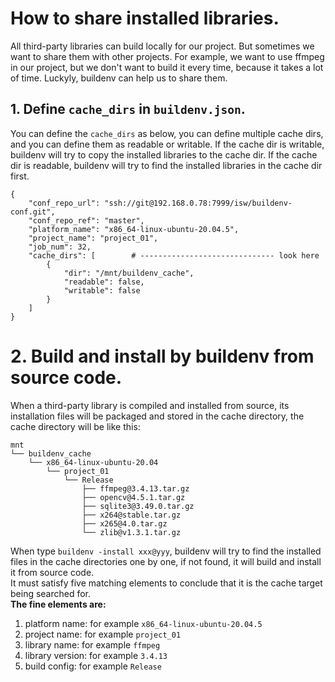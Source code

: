 # How to share installed libraries.

All third-party libraries can build locally for our project. But sometimes we want to share them with other projects. For example, we want to use ffmpeg in our project, but we don't want to build it every time, because it takes a lot of time. Luckyly, buildenv can help us to share them.

## 1. Define `cache_dirs` in `buildenv.json`.

You can define the `cache_dirs` as below, you can define multiple cache dirs, and you can define them as readable or writable. If the cache dir is writable, buildenv will try to copy the installed libraries to the cache dir. If the cache dir is readable, buildenv will try to find the installed libraries in the cache dir first.

```
{
    "conf_repo_url": "ssh://git@192.168.0.78:7999/isw/buildenv-conf.git",
    "conf_repo_ref": "master",
    "platform_name": "x86_64-linux-ubuntu-20.04.5",
    "project_name": "project_01",
    "job_num": 32,
    "cache_dirs": [        # ------------------------------ look here
        {
            "dir": "/mnt/buildenv_cache",
            "readable": false,
            "writable": false
        }
    ]
}
```

# 2. Build and install by buildenv from source code.

When a third-party library is compiled and installed from source, its installation files will be packaged and stored in the cache directory, the cache directory will be like this:

```
mnt
└── buildenv_cache
    └── x86_64-linux-ubuntu-20.04
        └── project_01
            └── Release
                ├── ffmpeg@3.4.13.tar.gz
                ├── opencv@4.5.1.tar.gz
                ├── sqlite3@3.49.0.tar.gz
                ├── x264@stable.tar.gz
                ├── x265@4.0.tar.gz
                └── zlib@v1.3.1.tar.gz
```

When type `buildenv -install xxx@yyy`, buildenv will try to find the installed files in the cache directories one by one, if not found, it will build and install it from source code.  
It must satisfy five matching elements to conclude that it is the cache target being searched for.   
**The fine elements are:**

1. platform name: for example `x86_64-linux-ubuntu-20.04.5`
2. project name: for example `project_01`
3. library name: for example `ffmpeg`
4. library version: for example `3.4.13`
5. build config: for example `Release`